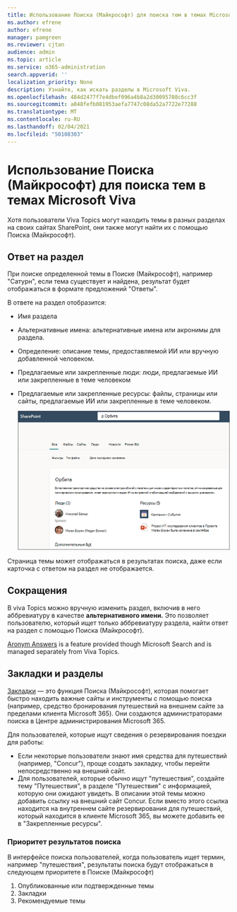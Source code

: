 ```yaml
---
title: Использование Поиска (Майкрософт) для поиска тем в темах Microsoft Viva
ms.author: efrene
author: efrene
manager: pamgreen
ms.reviewer: cjtan
audience: admin
ms.topic: article
ms.service: o365-administration
search.appverid: ''
localization_priority: None
description: Узнайте, как искать разделы в Microsoft Viva.
ms.openlocfilehash: 484d2477f7e4dbef096a4b8a2d30095708c6cc3f
ms.sourcegitcommit: a048fefb081953aefa7747c08da52a7722e77288
ms.translationtype: MT
ms.contentlocale: ru-RU
ms.lasthandoff: 02/04/2021
ms.locfileid: "50108303"
---
```

# <a name="use-microsoft-search-to-find-topics-in-microsoft-viva-topics"></a>Использование Поиска (Майкрософт) для поиска тем в темах Microsoft Viva

Хотя пользователи Viva Topics могут находить темы в разных разделах на своих сайтах SharePoint, они также могут найти их с помощью Поиска (Майкрософт). 

## <a name="topic-answer"></a>Ответ на раздел

При поиске определенной темы в Поиске (Майкрософт), например "Сатурн", если тема существует и найдена, результат будет отображаться в формате предложений "Ответы".

В ответе на раздел отобразится:
- Имя раздела
- Альтернативные имена: альтернативные имена или акронимы для раздела.
- Определение: описание темы, предоставляемой ИИ или вручную добавленной человеком.
- Предлагаемые или закрепленные люди: люди, предлагаемые ИИ или закрепленные в теме человеком
- Предлагаемые или закрепленные ресурсы: файлы, страницы или сайты, предлагаемые ИИ или закрепленные в теме человеком. 

   ![Тема в поиске](../media/knowledge-management/search-topic-answer.png) 

Страница темы может отображаться в результатах поиска, даже если карточка с ответом на раздел не отображается.


## <a name="acronyms"></a>Сокращения

В viva Topics можно вручную изменить раздел, включив в него аббревиатуру в качестве <b>альтернативного имени.</b> Это позволяет пользователю, который ищет только аббревиатуру раздела, найти ответ на раздел с помощью Поиска (Майкрософт).

[Aronym Answers](https://docs.microsoft.com/microsoftsearch/manage-acronyms) is a feature provided though Microsoft Search and is managed separately from Viva Topics.

## <a name="bookmarks-and-topics"></a>Закладки и разделы

[Закладки](https://docs.microsoft.com/microsoftsearch/manage-bookmarks) — это функция Поиска (Майкрософт), которая помогает быстро находить важные сайты и инструменты с помощью поиска (например, средство бронирования путешествий на внешнем сайте за пределами клиента Microsoft 365). Они создаются администраторами поиска в Центре администрирования Microsoft 365. 

Для пользователей, которые ищут сведения о резервирования поездки для работы:

- Если некоторые пользователи знают имя средства для путешествий (например, "Concur"), проще создать закладку, чтобы перейти непосредственно на внешний сайт.
- Для пользователей, которые обычно ищут "путешествия", создайте тему "Путешествия", в разделе "Путешествия" с информацией, которую они ожидают увидеть. В описании этой темы можно добавить ссылку на внешний сайт Concur. Если вместо этого ссылка находится на внутреннем сайте резервирования для путешествий, который находится в клиенте Microsoft 365, вы можете добавить ее в "Закрепленные ресурсы".
 
### <a name="search-results-priority"></a>Приоритет результатов поиска 
 
В интерфейсе поиска пользователей, когда пользователь ищет термин, например "путешествия", результаты поиска будут отображаться в следующем приоритете в Поиске (Майкрософт)
1. Опубликованные или подтвержденные темы 
2. Закладки
3. Рекомендуемые темы 



